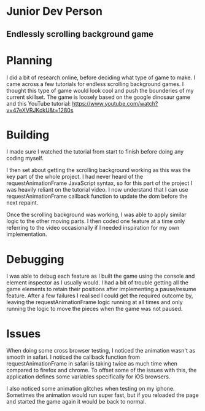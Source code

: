 # Junior Dev Person

## Endlessly scrolling background game

# Planning

I did a bit of research online, before deciding what type of game to make. I came across a few
tutorials for endless scrolling background games. I thought this type of game would look cool and
push the bounderies of my current skillset. The game is loosely based on the google dinosaur game
and this YouTube tutorial: https://www.youtube.com/watch?v=47eXVRJKdkU&t=1280s

# Building

I made sure I watched the tutorial from start to finish before doing any coding myself.

I then set about getting the scrolling background working as this was the key part of the whole
project. I had never heard of the requestAnimationFrame JavaScript syntax, so for this part of the
project I was heavily reliant on the tutorial video. I now understand that I can use
requestAnimationFrame callback function to update the dom before the next repaint.

Once the scrolling background was working, I was able to apply similar logic to the other moving
parts. I then coded one feature at a time only referring to the video occasionally if I needed
inspiration for my own implementation.

# Debugging

I was able to debug each feature as I built the game using the console and element inspector as I
usually would. I had a bit of trouble getting all the game elements to retain their positions after
implementing a pause/resume feature. After a few failures I realised I could get the required
outcome by, leaving the requestAnimationFrame logic running at all times and only running the logic
to move the pieces when the game was not paused.

# Issues

When doing some cross browser testing, I noticed the animation wasn't as smooth in safari. I noticed
the callback function from requestAnimationFrame in safari is taking twice as much time when
compared to firefox and chrome. To offset some of the issues with this, the application defines some
variables specifically for iOS browsers.

I also noticed some animation glitches when testing on my iphone. Sometimes the animation would run
super fast, but if you reloaded the page and started the game again it would be back to normal.
